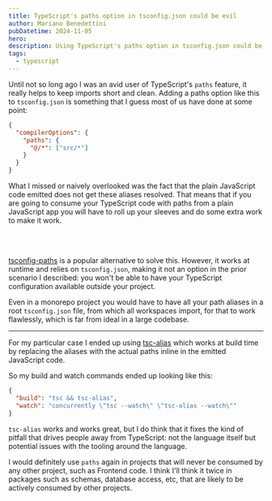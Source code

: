 ```yaml
---
title: TypeScript's paths option in tsconfig.json could be evil
author: Mariano Benedettini
pubDatetime: 2024-11-05
hero: 
description: Using TypeScript's paths option in tsconfig.json could be problematic in some scenarios.
tags:
  - typescript
---
```


Until not so long ago I was an avid user of TypeScript's `paths` feature, it
really helps to keep imports short and clean. Adding a paths option like this to
`tsconfig.json` is something that I guess most of us have done at some point:

```json
{
  "compilerOptions": {
    "paths": {
      "@/*": ["src/*"]
    }
  }
}
```

What I missed or naively overlooked was the fact that the plain JavaScript code
emitted does not get these aliases resolved. That means that if you are going to
consume your TypeScript code with paths from a plain JavaScript app you will
have to roll up your sleeves and do some extra work to make it work.

<br></br>

[tsconfig-paths](https://github.com/dividab/tsconfig-paths) is a popular
alternative to solve this. However, it works at runtime and relies on
`tsconfig.json`, making it not an option in the prior scenario I described: you
won't be able to have your TypeScript configuration available outside your
project.

Even in a monorepo project you would have to have all your path aliases in a
root `tsconfig.json` file, from which all workspaces import, for that to work
flawlessly, which is far from ideal in a large codebase.

<hr class="my-16" />

For my particular case I ended up using
[tsc-alias](https://github.com/justkey007/tsc-alias) which works at build time
by replacing the aliases with the actual paths inline in the emitted JavaScript
code.

So my build and watch commands ended up looking like this:

```json
{
  "build": "tsc && tsc-alias",
  "watch": "concurrently \"tsc --watch\" \"tsc-alias --watch\""
}
```

`tsc-alias` works and works great, but I do think that it fixes the kind of
pitfall that drives people away from TypeScript: not the language itself but
potential issues with the tooling around the language.

I would definitely use `paths` again in projects that will never be consumed by
any other project, such as Frontend code. I think I'll think it twice in
packages such as schemas, database access, etc, that are likely to be actively
consumed by other projects.
